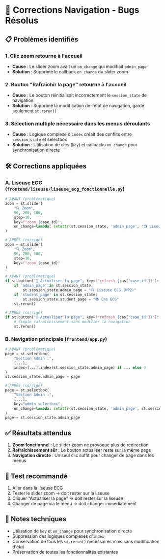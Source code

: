 # 🔧 Corrections Navigation - Bugs Résolus

## 📋 Problèmes identifiés

### 1. **Clic zoom retourne à l'accueil**
- **Cause** : Le slider zoom avait un `on_change` qui modifiait `admin_page`
- **Solution** : Supprimé le callback `on_change` du slider zoom

### 2. **Bouton "Rafraîchir la page" retourne à l'accueil**
- **Cause** : Le bouton réinitialisait incorrectement le `session_state` de navigation
- **Solution** : Supprimé la modification de l'état de navigation, gardé seulement `st.rerun()`

### 3. **Sélection multiple nécessaire dans les menus déroulants**
- **Cause** : Logique complexe d'`index` créait des conflits entre `session_state` et selectbox
- **Solution** : Utilisation de clés (`key`) et callbacks `on_change` pour synchronisation directe

## 🛠️ Corrections appliquées

### A. Liseuse ECG (`frontend/liseuse/liseuse_ecg_fonctionnelle.py`)

```python
# AVANT (problématique)
zoom = st.slider(
    "🔍 Zoom", 
    50, 200, 100, 
    step=10,
    key=f"zoom_{case_id}",
    on_change=lambda: setattr(st.session_state, 'admin_page', "📺 Liseuse ECG (WP2)")
)

# APRÈS (corrigé)
zoom = st.slider(
    "🔍 Zoom", 
    50, 200, 100, 
    step=10,
    key=f"zoom_{case_id}"
)
```

```python
# AVANT (problématique)
if st.button("🔄 Actualiser la page", key=f"refresh_{cas['case_id']}"):
    if 'admin_page' in st.session_state:
        st.session_state.admin_page = "📺 Liseuse ECG (WP2)"
    if 'student_page' in st.session_state:
        st.session_state.student_page = "📚 Cas ECG"
    st.rerun()

# APRÈS (corrigé)
if st.button("🔄 Actualiser la page", key=f"refresh_{cas['case_id']}"):
    # Simple rafraîchissement sans modifier la navigation
    st.rerun()
```

### B. Navigation principale (`frontend/app.py`)

```python
# AVANT (problématique)
page = st.selectbox(
    "Section Admin :",
    [...],
    index=[...].index(st.session_state.admin_page) if ... else 0
)
st.session_state.admin_page = page

# APRÈS (corrigé)
page = st.selectbox(
    "Section Admin :",
    [...],
    key="admin_selectbox",
    on_change=lambda: setattr(st.session_state, 'admin_page', st.session_state.admin_selectbox)
)
page = st.session_state.admin_page
```

## ✅ Résultats attendus

1. **Zoom fonctionnel** : Le slider zoom ne provoque plus de redirection
2. **Rafraîchissement sûr** : Le bouton actualiser reste sur la même page
3. **Navigation directe** : Un seul clic suffit pour changer de page dans les menus

## 🧪 Test recommandé

1. Aller dans la liseuse ECG
2. Tester le slider zoom → doit rester sur la liseuse
3. Cliquer "Actualiser la page" → doit rester sur la liseuse
4. Changer de page via le menu → doit changer immédiatement

## 📝 Notes techniques

- Utilisation de `key` et `on_change` pour synchronisation directe
- Suppression des logiques complexes d'`index`
- Conservation de tous les `st.rerun()` nécessaires mais sans modification d'état
- Préservation de toutes les fonctionnalités existantes
